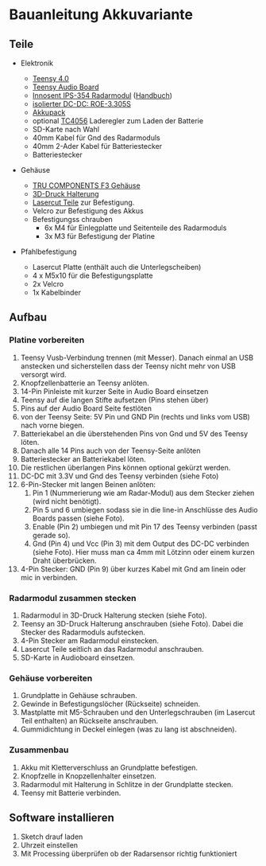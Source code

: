 # Bauanleitung Akkuvariante

## Teile

- Elektronik
  - [Teensy 4.0](https://www.pjrc.com/store/teensy40.html)
  - [Teensy Audio Board](https://www.pjrc.com/store/teensy3_audio.html)
  - [Innosent IPS-354 Radarmodul](https://www.innosent.de/radarsensoren/ips-354/) ([Handbuch](https://mm.digikey.com/Volume0/opasdata/d220001/medias/docus/2406/200730_Data%20Sheet_IPS-354_V1.5.pdf))
  - [isolierter DC-DC: ROE-3.305S](https://de.rs-online.com/web/p/dcdc-wandler/1392970)
  - [Akkupack](https://exp-tech.de/products/battery-lipo6600mah?_pos=33&_sid=1be852f75&_ss=r)
   - optional [TC4056](https://www.amazon.de/Aideepen-Lithium-Akku-Ladeplatine-Ladeger%C3%A4t-doppelten-Schutzfunktionen-Gr%C3%BCnes/dp/B0BZRT7Q6G/ref=sr_1_3?__mk_de_DE=%C3%85M%C3%85%C5%BD%C3%95%C3%91&crid=2O8HT3HTYGLBT&keywords=lipo%2Blader%2B4056&qid=1699275667&sprefix=lipo%2Blader%2B4056%2Caps%2C94&sr=8-3&th=1) Laderegler zum Laden der Batterie
  - SD-Karte nach Wahl
  - 40mm Kabel für Gnd des Radarmoduls
  - 40mm 2-Ader Kabel für Batteriestecker
  - Batteriestecker


- Gehäuse
  - [TRU COMPONENTS F3 Gehäuse](https://www.conrad.de/de/p/tru-components-f3-tc-6649456-universal-gehaeuse-115-x-90-x-55-abs-hellgrau-1-st-1662364.html)
  - [3D-Druck Halterung](https://community.fablab-cottbus.de/uploads/short-url/1HOEbMkdQxn1l1QFID4sH8OvwRe.stl)
  - [Lasercut Teile](https://community.fablab-cottbus.de/uploads/default/original/2X/0/07901a34dd58c6f2333bfa3191eb76f0abf1efdd.svg) zur Befestigung.
  - Velcro zur Befestigung des Akkus
  - Befestigungss  chrauben
    - 6x M4 für Einlegplatte und Seitenteile des Radarmoduls
    - 3x M3 für Befestigung der Platine

- Pfahlbefestigung
   - Lasercut Platte (enthält auch die Unterlegscheiben)
   - 4 x M5x10 für die Befestigungsplatte
   - 2x Velcro
   - 1x Kabelbinder

## Aufbau

### Platine vorbereiten

1. Teensy Vusb-Verbindung trennen (mit Messer). Danach einmal an USB anstecken und sicherstellen dass der Teensy nicht mehr von USB versorgt wird.
1. Knopfzellenbatterie an Teensy anlöten.
1. 14-Pin Pinleiste mit kurzer Seite in Audio Board einsetzen
1. Teensy auf die langen Stifte aufsetzen (Pins stehen über)
1. Pins auf der Audio Board Seite festlöten
1. von der Teensy Seite: 5V Pin und GND Pin (rechts und links vom USB) nach vorne biegen.
1. Batteriekabel an die überstehenden Pins von Gnd und 5V des Teensy löten.
1. Danach alle 14 Pins auch von der Teensy-Seite anlöten
1. Batteriestecker an Batteriekabel löten.
1. Die restlichen überlangen Pins können optional gekürzt werden.
1. DC-DC mit 3.3V und Gnd des Teensy verbinden (siehe Foto)
1. 6-Pin-Stecker mit langen Beinen anlöten:
    1. Pin 1 (Nummerierung wie am Radar-Modul) aus dem Stecker ziehen (wird nicht benötigt).
    1. Pin 5 und 6 umbiegen sodass sie in die line-in Anschlüsse des Audio Boards passen (siehe Foto).
    1. Enable (Pin 2) umbiegen und mit Pin 17 des Teensy verbinden (passt gerade so).
    1. Gnd (Pin 4) und Vcc (Pin 3) mit dem Output des DC-DC verbinden (siehe Foto). Hier muss man ca 4mm mit Lötzinn oder einem kurzen Draht überbrücken.
1. 4-Pin Stecker: GND (Pin 9) über kurzes Kabel mit Gnd am linein oder mic in verbinden.

### Radarmodul zusammen stecken

1. Radarmodul in 3D-Druck Halterung stecken (siehe Foto).
1. Teensy an 3D-Druck Halterung anschrauben (siehe Foto). Dabei die Stecker des Radarmoduls aufstecken.
1. 4-Pin Stecker am Radarmodul einstecken.
1. Lasercut Teile seitlich an das Radarmodul anschrauben.
1. SD-Karte in Audioboard einsetzen.

### Gehäuse vorbereiten

1. Grundplatte in Gehäuse schrauben.
1. Gewinde in Befestigungslöcher (Rückseite) schneiden.
1. Mastplatte mit M5-Schrauben und den Unterlegschrauben (im Lasercut Teil enthalten) an Rückseite anschrauben. 
1. Gummidichtung in Deckel einlegen (was zu lang ist abschneiden).

### Zusammenbau

1. Akku mit Kletterverschluss an Grundplatte befestigen.
1. Knopfzelle in Knopzellenhalter einsetzen.
1. Radarmodul mit Halterung in Schlitze in der Grundplatte stecken.
1. Teensy mit Batterie verbinden.

## Software installieren
1. Sketch drauf laden
2. Uhrzeit einstellen
3. Mit Processing überprüfen ob der Radarsensor richtig funktioniert
